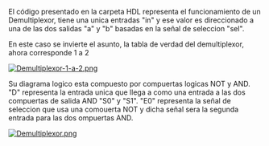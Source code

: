 El código presentado en la carpeta HDL representa el funcionamiento de un Demultiplexor, tiene una unica entradas "in" y ese valor es direccionado 
a una de las dos salidas "a" y "b" basadas en la señal de seleccion "sel". 

En este caso se invierte el asunto, la tabla de verdad del demultiplexor, ahora corresponde 1 a 2

[![Demultiplexor-1-a-2.png](https://i.postimg.cc/4dDmpQ3S/Demultiplexor-1-a-2.png)](https://postimg.cc/1nKmQ6wG)

Su diagrama logico esta compuesto por compuertas logicas NOT y AND. "D" representa la entrada unica
que llega a como una entrada a las dos compuertas de salida AND "S0" y "S1". "E0" representa la señal de seleccion 
que usa una comouerta NOT y dicha señal sera la segunda entrada para las dos ompuertas AND.

[![Demultiplexor.png](https://i.postimg.cc/PJKndd0Q/Demultiplexor.png)](https://postimg.cc/wRtGVYq1)
